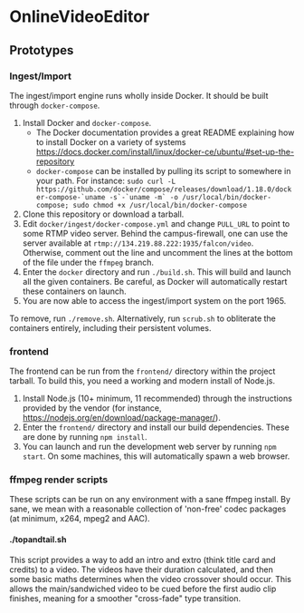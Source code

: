 
# OnlineVideoEditor

## Prototypes

### Ingest/Import
The ingest/import engine runs wholly inside Docker. It should be built through `docker-compose`.

1. Install Docker and `docker-compose`.
	- The Docker documentation provides a great README explaining how to install Docker on a variety of systems https://docs.docker.com/install/linux/docker-ce/ubuntu/#set-up-the-repository
	- `docker-compose` can be installed by pulling its script to somewhere in your path. For instance: ```sudo curl -L https://github.com/docker/compose/releases/download/1.18.0/docker-compose-`uname -s`-`uname -m` -o /usr/local/bin/docker-compose; sudo chmod +x /usr/local/bin/docker-compose```
2. Clone this repository or download a tarball.
3. Edit `docker/ingest/docker-compose.yml` and change `PULL_URL` to point to some RTMP video server. Behind the campus-firewall, one can use the server available at `rtmp://134.219.88.222:1935/falcon/video`. Otherwise, comment out the line and uncomment the lines at the bottom of the file under the `ffmpeg` branch. 
4. Enter the `docker` directory and run `./build.sh`. This will build and launch all the given containers. Be careful, as Docker will automatically restart these containers on launch. 
5. You are now able to access the ingest/import system on the port 1965. 


To remove, run `./remove.sh`. Alternatively, run `scrub.sh` to obliterate the containers entirely, including their persistent volumes.  

### frontend
The frontend can be run from the `frontend/` directory within the project tarball. To build this, you need a working and modern install of Node.js.

1. Install Node.js (10+ minimum, 11 recommended) through the instructions provided by the vendor (for instance, https://nodejs.org/en/download/package-manager/). 
2. Enter the `frontend/` directory and install our build dependencies. These are done by running `npm install`.
3. You can launch and run the development web server by running `npm start`. On some machines, this will automatically spawn a web browser. 

### ffmpeg render scripts
These scripts can be run on any environment with a sane ffmpeg install. By sane, we mean with a reasonable collection of 'non-free' codec packages (at minimum, x264, mpeg2 and AAC). 

#### ./topandtail.sh
This script provides a way to add an intro and extro (think title card and credits) to a video. The videos have their duration calculated, and then some basic maths determines when the video crossover should occur. This allows the main/sandwiched video to be cued before the first audio clip finishes, meaning for a smoother "cross-fade" type transition. 

